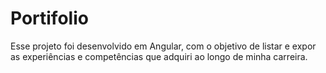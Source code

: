 # Portifolio

Esse projeto foi desenvolvido em Angular, com o objetivo de listar e expor as experiências e competências que adquiri ao longo de minha carreira.
